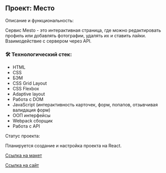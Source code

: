 Проект: Место
---
Описание и функциональность:

Сервис Mesto - это интерактивная страница, где можно редактировать
профиль или добавлять фотографии, удалять их и ставить лайки.
Взаимодействие с сервером через API.

### :hammer_and_wrench: Технологический стек:
* HTML
* CSS
* БЭМ
* CSS Grid Layout
* CSS Flexbox
* Adaptive layout
* Работа с DOM
* JavaScript (интерактивность карточек, форм, попапов, отзывчивая валидация форм)
* ООП интерфейсы
* Webpack сборщик
* Работа с API

Cтатус проекта:  

Планируется создание и настройка проекта на React.

[Ссылка на макет](https://www.figma.com/file/2cn9N9jSkmxD84oJik7xL7/JavaScript.-Sprint-4?node-id=0-1)  

[Ссылка на сайт](https://rust007-91.github.io/mesto/)

